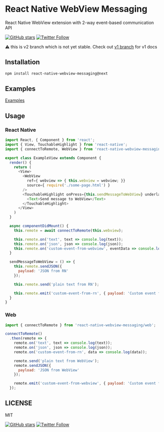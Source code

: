 # React Native WebView Messaging

React Native WebView extension with 2-way event-based communication API

[![GitHub stars](https://img.shields.io/github/stars/lesnitsky/react-native-webview-messaging.svg?style=social)](https://github.com/lesnitsky/react-native-webview-messaging)
[![Twitter Follow](https://img.shields.io/twitter/follow/lesnitsky_a.svg?label=Follow%20me&style=social)](https://twitter.com/lesnitsky_a)

:warning: this is v2 branch which is not yet stable. Check out [v1 branch](https://github.com/R1ZZU/react-native-webview-messaging/tree/v1) for v1 docs

## Installation

```sh
npm install react-native-webview-messaging@next
```

## Examples

[Examples](https://github.com/R1ZZU/react-native-webview-messaging/tree/master/examples)

## Usage

### React Native

```javascript
import React, { Component } from 'react';
import { View, TouchableHighlight } from 'react-native';
import { connectToRemote, WebView } from 'react-native-webview-messaging';

export class ExampleView extends Component {
  render() {
    return (
      <View>
        <WebView
          ref={ webview => { this.webview = webview; }}
          source={ require('./some-page.html') }
        />
        <TouchableHighlight onPress={this.sendMessageToWebView} underlayColor='transparent'>
          <Text>Send message to WebView</Text>
        </TouchableHighlight>
      </View>
    )
  }

  async componentDidMount() {
    this.remote = await connectToRemote(this.webview);

    this.remote.on('text', text => console.log(text));
    this.remote.on('json', json => console.log(json));
    this.remote.on('custom-event-from-webview', eventData => console.log(eventData));
  }

  sendMessageToWebView = () => {
    this.remote.sendJSON({
      payload: 'JSON from RN'
    });

    this.remote.send('plain text from RN');

    this.remote.emit('custom-event-from-rn', { payload: 'Custom event from RN' });
  }
}
```

### Web

```javascript
import { connectToRemote } from 'react-native-webview-messaging/web';

connectToRemote()
  .then(remote => {
    remote.on('text', text => console.log(text));
    remote.on('json', json => console.log(json));
    remote.on('custom-event-from-rn', data => console.log(data));

    remote.send('plain text from WebView');
    remote.sendJSON({
      payload: 'JSON from WebView'
    });

    remote.emit('custom-event-from-webview', { payload: 'Custom event from WebView' });
  });
```

## LICENSE

MIT


[![GitHub stars](https://img.shields.io/github/stars/lesnitsky/react-native-webview-messaging.svg?style=social)](https://github.com/lesnitsky/react-native-webview-messaging)
[![Twitter Follow](https://img.shields.io/twitter/follow/lesnitsky_a.svg?label=Follow%20me&style=social)](https://twitter.com/lesnitsky_a)
